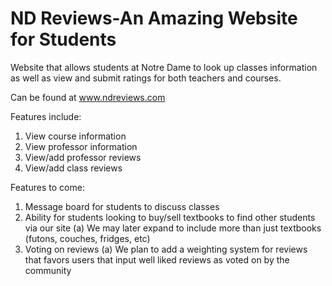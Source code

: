 # ND Reviews-An Amazing Website for Students
Website that allows students at Notre Dame to look up classes information as well as view and submit ratings for both teachers and courses. 

Can be found at www.ndreviews.com

Features include:
  1) View course information
  2) View professor information
  3) View/add professor reviews
  4) View/add class reviews


Features to come:
  1) Message board for students to discuss classes
  2) Ability for students looking to buy/sell textbooks to find other students via our site
      (a) We may later expand to include more than just textbooks (futons, couches, fridges, etc)
  3) Voting on reviews
      (a) We plan to add a weighting system for reviews that favors users that input well liked reviews as voted on by the community


